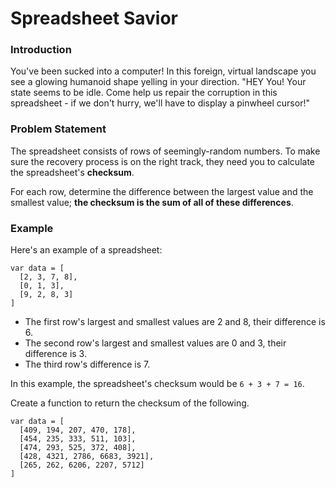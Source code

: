 # Spreadsheet Savior

### Introduction
You've been sucked into a computer! In this foreign, virtual
landscape you see a glowing humanoid shape yelling in your
direction. "HEY You! Your state seems to be idle. Come help us
repair the corruption in this spreadsheet - if we don't hurry,
we'll have to display a pinwheel cursor!"

### Problem Statement
The spreadsheet consists of rows of seemingly-random numbers. To make sure the recovery process is on the right track, they need
you to calculate the spreadsheet's **checksum**.

For each row, determine the difference between the largest value and the smallest
value; **the checksum is the sum of all of these differences**.

### Example
Here's an example of a spreadsheet:

```
var data = [
  [2, 3, 7, 8],
  [0, 1, 3],
  [9, 2, 8, 3]
]
```

* The first row's largest and smallest values are 2 and 8, their difference is 6.
* The second row's largest and smallest values are 0 and 3, their difference is 3.
* The third row's difference is 7.

In this example, the spreadsheet's checksum would be `6 + 3 + 7 = 16`.

Create a function to return the checksum of the following.

```
var data = [
  [409, 194, 207, 470, 178],
  [454, 235, 333, 511, 103],
  [474, 293, 525, 372, 408],
  [428, 4321, 2786, 6683, 3921],
  [265, 262, 6206, 2207, 5712]
]
```
